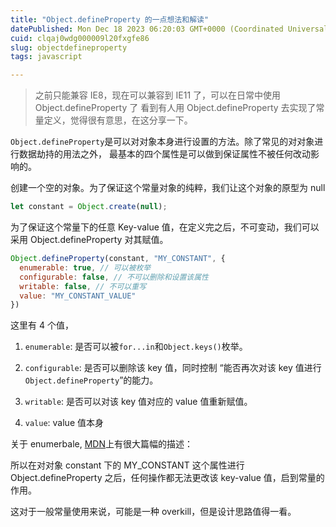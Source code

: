 ```yaml
---
title: "Object.defineProperty 的一点想法和解读"
datePublished: Mon Dec 18 2023 06:20:03 GMT+0000 (Coordinated Universal Time)
cuid: clqaj0wdg000009l20fxgfe86
slug: objectdefineproperty
tags: javascript

---
```


> 之前只能兼容 IE8，现在可以兼容到 IE11 了，可以在日常中使用 Object.defineProperty 了 看到有人用 Object.defineProperty 去实现了常量定义，觉得很有意思，在这分享一下。

`Object.defineProperty`是可以对对象本身进行设置的方法。除了常见的对对象进行数据劫持的用法之外， 最基本的四个属性是可以做到保证属性不被任何改动影响的。

创建一个空的对象。为了保证这个常量对象的纯粹，我们让这个对象的原型为 null

```jsx
let constant = Object.create(null);
```

为了保证这个常量下的任意 Key-value 值，在定义完之后，不可变动，我们可以采用 Object.defineProperty 对其赋值。

```jsx
Object.defineProperty(constant, "MY_CONSTANT", {
  enumerable: true, // 可以被枚举
  configurable: false, // 不可以删除和设置该属性
  writable: false, // 不可以重写
  value: "MY_CONSTANT_VALUE"
})
```

这里有 4 个值，

1. `enumerable`: 是否可以被`for...in`和`Object.keys()`枚举。
    
2. `configurable`: 是否可以删除该 key 值，同时控制 “能否再次对该 key 值进行`Object.defineProperty`”的能力。
    
3. `writable`: 是否可以对该 key 值对应的 value 值重新赋值。
    
4. `value`: value 值本身
    

关于 enumerbale, [MDN](https://developer.mozilla.org/zh-CN/docs/Web/JavaScript/Enumerability_and_ownership_of_properties)上有很大篇幅的描述：

所以在对对象 constant 下的 MY\_CONSTANT 这个属性进行 Object.defineProperty 之后，任何操作都无法更改该 key-value 值，启到常量的作用。

这对于一般常量使用来说，可能是一种 overkill，但是设计思路值得一看。